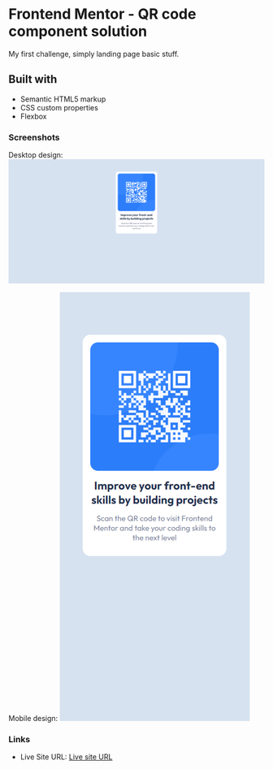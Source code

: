 # Frontend Mentor - QR code component solution

My first challenge, simply landing page basic stuff.

## Built with

- Semantic HTML5 markup
- CSS custom properties
- Flexbox

### Screenshots

Desktop design:
![](./screenshots/desktop.png)

Mobile design:
![](./screenshots/mobile.png)

### Links

- Live Site URL: [Live site URL](https://kacperoni.github.io/qr-code-component-main/)
